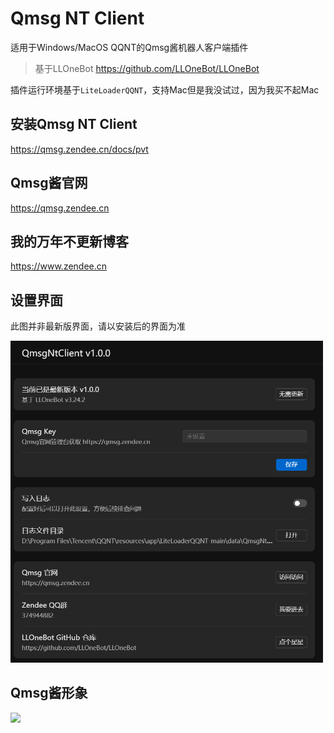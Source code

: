 # Qmsg NT Client
适用于Windows/MacOS QQNT的Qmsg酱机器人客户端插件
> 基于LLOneBot
> https://github.com/LLOneBot/LLOneBot

插件运行环境基于`LiteLoaderQQNT`，支持Mac但是我没试过，因为我买不起Mac
## 安装Qmsg NT Client
https://qmsg.zendee.cn/docs/pvt
## Qmsg酱官网
https://qmsg.zendee.cn
## 我的万年不更新博客
https://www.zendee.cn
## 设置界面
此图并非最新版界面，请以安装后的界面为准

<img src="./doc/image/setting.png" width="500px" alt="设置界面"/>

## Qmsg酱形象
<img src="https://qmsg.zendee.cn/img/icon.png">
